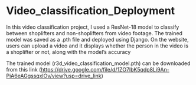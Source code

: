 # Video_classification_Deployment
In this video classification project, I used a ResNet-18 model to classify between shoplifters and non-shoplifters from video footage. The trained model was saved as a .pth file and deployed using Django.  On the website, users can upload a video and it displays whether the person in the video is a shoplifter or not, along with the model’s accuracy

The trained model (r3d_video_classification_model.pth) can be downloaded from this link (https://drive.google.com/file/d/1ZO7lbK5qdp8Li9An-PiA6eAGgssqxlOv/view?usp=drive_link) 
